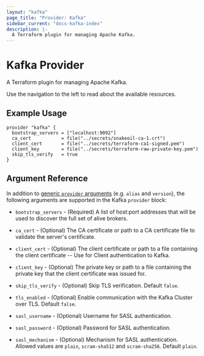 ```yaml
---
layout: "kafka"
page_title: "Provider: Kafka"
sidebar_current: "docs-kafka-index"
description: |-
  A Terraform plugin for managing Apache Kafka.
---
```


# Kafka Provider

A Terraform plugin for managing Apache Kafka.

Use the navigation to the left to read about the available resources.

## Example Usage

```hcl
provider "kafka" {
  bootstrap_servers = ["localhost:9092"]
  ca_cert           = file("../secrets/snakeoil-ca-1.crt")
  client_cert       = file("../secrets/terraform-ca1-signed.pem")
  client_key        = file("../secrets/terraform-raw-private-key.pem")
  skip_tls_verify   = true
}
```

## Argument Reference

In addition to [generic `provider` arguments](https://www.terraform.io/docs/configuration/providers.html)
(e.g. `alias` and `version`), the following arguments are supported in the Kafka
 `provider` block:

* `bootstrap_servers` - (Required) A list of host:port addresses that will be used
  to discover the full set of alive brokers.

* `ca_cert` - (Optional) The CA certificate or path to a CA certificate file to
  validate the server's certificate.

* `client_cert` - (Optional) The client certificate or path to a file containing
  the client certificate -- Use for Client authentication to Kafka.

* `client_key` - (Optional) The private key or path to a file containing the private
  key that the client certificate was issued for.

* `skip_tls_verify` - (Optional) Skip TLS verification. Default `false`.

* `tls_enabled` - (Optional) Enable communication with the Kafka Cluster over TLS.
  Default `false`.

* `sasl_username` - (Optional) Username for SASL authentication.

* `sasl_password` - (Optional) Password for SASL authentication.

* `sasl_mechanism` - (Optional) Mechanism for SASL authentication. Allowed values
  are `plain`, `scram-sha512` and `scram-sha256`. Default `plain`.

